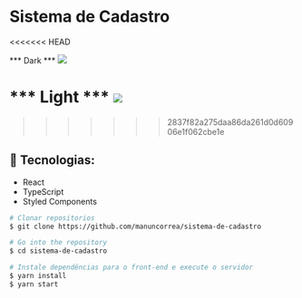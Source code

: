 # Sistema de Cadastro
<<<<<<< HEAD

*** Dark *** 
<img src="./github/dark.png">

*** Light ***
<img src="./github/light.png">
=======
>>>>>>> 2837f82a275daa86da261d0d60906e1f062cbe1e

## :telescope: Tecnologias:
- React
- TypeScript
- Styled Components


```bash
# Clonar repositorios
$ git clone https://github.com/manuncorrea/sistema-de-cadastro

# Go into the repository
$ cd sistema-de-cadastro

# Instale dependências para o front-end e execute o servidor
$ yarn install
$ yarn start

```